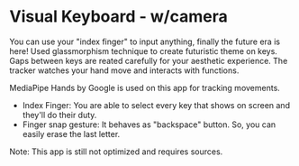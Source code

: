 # Visual Keyboard - w/camera

You can use your "index finger" to input anything, finally the future era is here!
Used glassmorphism technique to create futuristic theme on keys. Gaps between keys are reated carefully for your aesthetic experience. 
The tracker watches your hand move and interacts with functions.

MediaPipe Hands by Google is used on this app for tracking movements.

- Index Finger: You are able to select every key that shows on screen and they'll do their duty.
- Finger snap gesture: It behaves as "backspace" button. So, you can easily erase the last letter.

Note: This app is still not optimized and requires sources.
